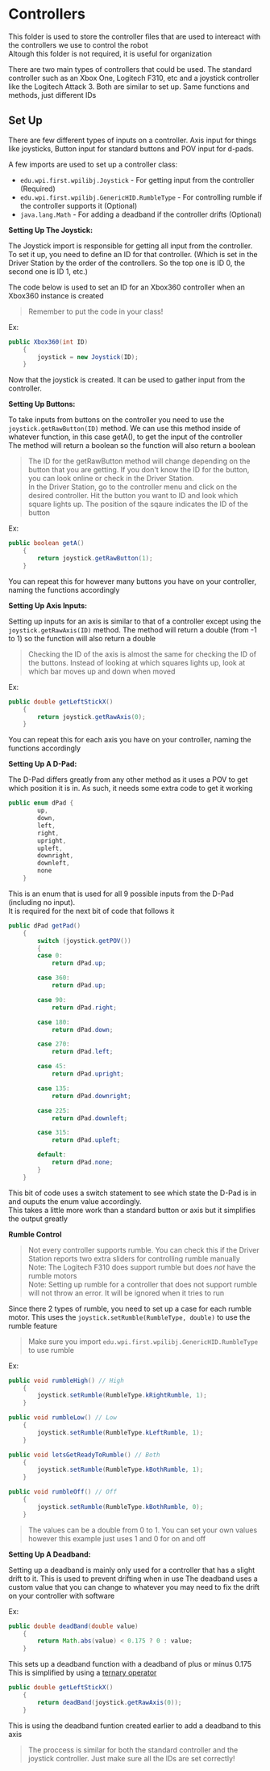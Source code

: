 # Controllers

This folder is used to store the controller files that are used to intereact with the controllers we use to control the robot  
Altough this folder is not required, it is useful for organization

There are two main types of controllers that could be used. The standard controller such as an Xbox One, Logitech F310, etc and a joystick controller like the Logitech Attack 3. Both are similar to set up. Same functions and methods, just different IDs

## Set Up

There are few different types of inputs on a controller. Axis input for things like joysticks, Button input for standard buttons and POV input for d-pads.  

A few imports are used to set up a controller class:
- `edu.wpi.first.wpilibj.Joystick` - For getting input from the controller (Required)
- `edu.wpi.first.wpilibj.GenericHID.RumbleType` - For controlling rumble if the controller supports it (Optional)
- `java.lang.Math` - For adding a deadband if the controller drifts (Optional)

**Setting Up The Joystick:**

The Joystick import is responsible for getting all input from the controller. To set it up, you need to define an ID for that controller. (Which is set in the Driver Station by the order of the controllers. So the top one is ID 0, the second one is ID 1, etc.)

The code below is used to set an ID for an Xbox360 controller when an Xbox360 instance is created

> Remember to put the code in your class!

Ex:
```java
public Xbox360(int ID)
    {
        joystick = new Joystick(ID);
    }
```

Now that the joystick is created. It can be used to gather input from the controller.

**Setting Up Buttons:**

To take inputs from buttons on the controller you need to use the `joystick.getRawButton(ID)` method.
We can use this method inside of whatever function, in this case getA(), to get the input of the controller  
The method will return a boolean so the function will also return a boolean

> The ID for the getRawButton method will change depending on the button that you are getting.
> If you don't know the ID for the button, you can look online or check in the Driver Station.  
> In the Driver Station, go to the controller menu and click on the desired controller. Hit the button you want to ID and look which square lights up.
> The position of the sqaure indicates the ID of the button

Ex:
```java
public boolean getA()
    {
        return joystick.getRawButton(1);
    }
```

You can repeat this for however many buttons you have on your controller, naming the functions accordingly

**Setting Up Axis Inputs:**

Setting up inputs for an axis is similar to that of a controller except using the `joystick.getRawAxis(ID)` method.
The method will return a double (from -1 to 1) so the function will also return a double

> Checking the ID of the axis is almost the same for checking the ID of the buttons. 
> Instead of looking at which squares lights up, look at which bar moves up and down when moved

Ex:
```java
public double getLeftStickX()
    {
        return joystick.getRawAxis(0);
    }
```

You can repeat this for each axis you have on your controller, naming the functions accordingly

**Setting Up A D-Pad:**

The D-Pad differs greatly from any other method as it uses a POV to get which position it is in. 
As such, it needs some extra code to get it working

```java
public enum dPad {
        up,
        down,
        left,
        right,
        upright,
        upleft,
        downright,
        downleft,
        none
    }
```

This is an enum that is used for all 9 possible inputs from the D-Pad (including no input).  
It is required for the next bit of code that follows it

```java
public dPad getPad()
    {
        switch (joystick.getPOV())
        {
        case 0:
            return dPad.up;

        case 360:
            return dPad.up;

        case 90:
            return dPad.right;

        case 180:
            return dPad.down;

        case 270:
            return dPad.left;

        case 45:
            return dPad.upright;

        case 135:
            return dPad.downright;

        case 225:
            return dPad.downleft;

        case 315:
            return dPad.upleft;

        default:
            return dPad.none;
        }
    }
```

This bit of code uses a switch statement to see which state the D-Pad is in and ouputs the enum value accordingly.  
This takes a little more work than a standard button or axis but it simplifies the output greatly

<!--- 
[switch statment](link to alternate README or wiki page explaining what this is)
--->

**Rumble Control**

> Not every controller supports rumble. You can check this if the Driver Station reports two extra sliders for controlling rumble manually  
> Note: The Logitech F310 does support rumble but does *not* have the rumble motors  
> Note: Setting up rumble for a controller that does not support rumble will not throw an error. It will be ignored when it tries to run

Since there 2 types of rumble, you need to set up a case for each rumble motor.
This uses the `joystick.setRumble(RumbleType, double)` to use the rumble feature

> Make sure you import `edu.wpi.first.wpilibj.GenericHID.RumbleType` to use rumble

Ex:
```java
public void rumbleHigh() // High
    {
        joystick.setRumble(RumbleType.kRightRumble, 1);
    }

public void rumbleLow() // Low
    {
        joystick.setRumble(RumbleType.kLeftRumble, 1);
    }

public void letsGetReadyToRumble() // Both
    {
        joystick.setRumble(RumbleType.kBothRumble, 1);
    }

public void rumbleOff() // Off
    {
        joystick.setRumble(RumbleType.kBothRumble, 0);
    }
```

> The values can be a double from 0 to 1. You can set your own values however this example just uses 1 and 0 for on and off

**Setting Up A Deadband:**

Setting up a deadband is mainly only used for a controller that has a slight drift to it. This is used to prevent drifting when in use
The deadband uses a custom value that you can change to whatever you may need to fix the drift on your controller with software

Ex:
```java
public double deadBand(double value)
    {
        return Math.abs(value) < 0.175 ? 0 : value;
    }
```

This sets up a deadband function with a deadband of plus or minus 0.175  
This is simplified by using a [ternary operator](https://github.com/J-The-Fox/FRC-Team-5098/wiki/Java-Operators#ternary-operator)

```java
public double getLeftStickX()
    {
        return deadBand(joystick.getRawAxis(0));
    }
```

This is using the deadband funtion created earlier to add a deadband to this axis

> The proccess is similar for both the standard controller and the joystick controller. Just make sure all the IDs are set correctly!